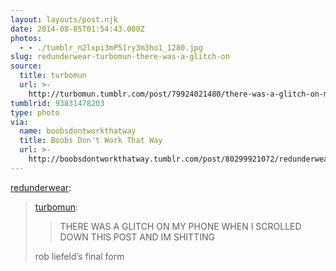 ```yaml
---
layout: layouts/post.njk
date: 2014-08-05T01:54:43.000Z
photos:
  - - ./tumblr_n2lxpi3mP51ry3m3ho1_1280.jpg
slug: redunderwear-turbomun-there-was-a-glitch-on
source:
  title: turbomun
  url: >-
    http://turbomun.tumblr.com/post/79924021480/there-was-a-glitch-on-my-phone-when-i-scrolled
tumblrid: 93831478203
type: photo
via:
  name: boobsdontworkthatway
  title: Boobs Don't Work That Way
  url: >-
    http://boobsdontworkthatway.tumblr.com/post/80299921072/redunderwear-turbomun-there-was-a-glitch-on
---
```

<p><a class="tumblr_blog" href="http://redunderwear.tumblr.com/post/80176948778">redunderwear</a>:</p>
<blockquote>
<p><a class="tumblr_blog" href="http://turbomun.tumblr.com/post/79924021480/there-was-a-glitch-on-my-phone-when-i-scrolled">turbomun</a>:</p>
<blockquote>
<p>THERE WAS A GLITCH ON MY PHONE WHEN I SCROLLED DOWN THIS POST AND IM SHITTING</p>
</blockquote>
<p>rob liefeld’s final form</p>
</blockquote>
